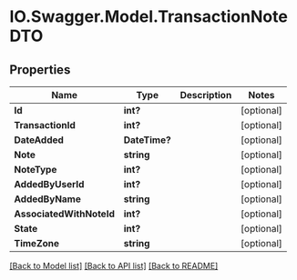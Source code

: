 # IO.Swagger.Model.TransactionNoteDTO
## Properties

Name | Type | Description | Notes
------------ | ------------- | ------------- | -------------
**Id** | **int?** |  | [optional] 
**TransactionId** | **int?** |  | [optional] 
**DateAdded** | **DateTime?** |  | [optional] 
**Note** | **string** |  | [optional] 
**NoteType** | **int?** |  | [optional] 
**AddedByUserId** | **int?** |  | [optional] 
**AddedByName** | **string** |  | [optional] 
**AssociatedWithNoteId** | **int?** |  | [optional] 
**State** | **int?** |  | [optional] 
**TimeZone** | **string** |  | [optional] 

[[Back to Model list]](../README.md#documentation-for-models) [[Back to API list]](../README.md#documentation-for-api-endpoints) [[Back to README]](../README.md)

